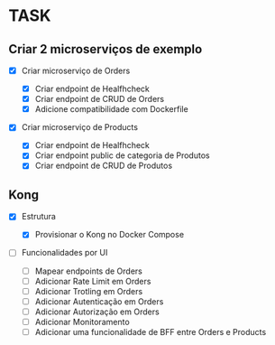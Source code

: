 # TASK

## Criar 2 microserviços de exemplo

- [x] Criar microserviço de Orders

  - [x] Criar endpoint de Healfhcheck
  - [x] Criar endpoint de CRUD de Orders
  - [x] Adicione compatibilidade com Dockerfile

- [x] Criar microserviço de Products

  - [x] Criar endpoint de Healfhcheck
  - [x] Criar endpoint public de categoria de Produtos
  - [x] Criar endpoint de CRUD de Produtos

## Kong

- [x] Estrutura

  - [x] Provisionar o Kong no Docker Compose

- [ ] Funcionalidades por UI

  - [ ] Mapear endpoints de Orders
  - [ ] Adicionar Rate Limit em Orders
  - [ ] Adicionar Trotling em Orders
  - [ ] Adicionar Autenticação em Orders
  - [ ] Adicionar Autorização em Orders
  - [ ] Adicionar Monitoramento
  - [ ] Adicionar uma funcionalidade de BFF entre Orders e Products
